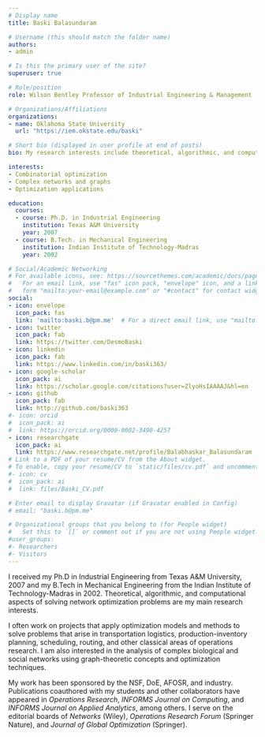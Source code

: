 ```yaml
---
# Display name
title: Baski Balasundaram

# Username (this should match the folder name)
authors:
- admin

# Is this the primary user of the site?
superuser: true

# Role/position
role: Wilson Bentley Professor of Industrial Engineering & Management

# Organizations/Affiliations
organizations:
- name: Oklahoma State University
  url: "https://iem.okstate.edu/baski"

# Short bio (displayed in user profile at end of posts)
bio: My research interests include theoretical, algorithmic, and computational aspects of solving network optimization problems.

interests:
- Combinatorial optimization
- Complex networks and graphs
- Optimization applications

education:
  courses:
  - course: Ph.D. in Industrial Engineering
    institution: Texas A&M University
    year: 2007
  - course: B.Tech. in Mechanical Engineering
    institution: Indian Institute of Technology-Madras
    year: 2002

# Social/Academic Networking
# For available icons, see: https://sourcethemes.com/academic/docs/page-builder/#icons
#   For an email link, use "fas" icon pack, "envelope" icon, and a link in the
#   form "mailto:your-email@example.com" or "#contact" for contact widget.
social:
- icon: envelope
  icon_pack: fas
  link: 'mailto:baski.b@pm.me'  # For a direct email link, use "mailto:test@example.org".
- icon: twitter
  icon_pack: fab
  link: https://twitter.com/DesmoBaski
- icon: linkedin
  icon_pack: fab
  link: https://www.linkedin.com/in/baski363/
- icon: google-scholar
  icon_pack: ai
  link: https://scholar.google.com/citations?user=ZlyoHsIAAAAJ&hl=en
- icon: github
  icon_pack: fab
  link: http://github.com/baski363
#- icon: orcid
#  icon_pack: ai
#  link: https://orcid.org/0000-0002-3490-4257
- icon: researchgate
  icon_pack: ai
  link: https://www.researchgate.net/profile/Balabhaskar_Balasundaram
# Link to a PDF of your resume/CV from the About widget.
# To enable, copy your resume/CV to `static/files/cv.pdf` and uncomment the lines below.
#- icon: cv
#  icon_pack: ai
#  link: files/Baski_CV.pdf

# Enter email to display Gravatar (if Gravatar enabled in Config)
# email: "baski.b@pm.me"

# Organizational groups that you belong to (for People widget)
#   Set this to `[]` or comment out if you are not using People widget.
#user_groups:
#- Researchers
#- Visitors
---
```


I received my Ph.D in Industrial Engineering from Texas A&M University, 2007 and my B.Tech in Mechanical Engineering from the Indian Institute of Technology-Madras in 2002. Theoretical, algorithmic, and computational aspects of solving network optimization problems are my main research interests.

I often work on projects that apply optimization models and methods to solve problems that arise in transportation logistics, production-inventory planning, scheduling, routing, and other classical areas of operations research. I am also interested in the analysis of complex biological and social networks using graph-theoretic concepts and optimization techniques.

My work has been sponsored by the NSF, DoE, AFOSR, and industry. Publications coauthored with my students and other collaborators have appeared in _Operations Research_, _INFORMS Journal on Computing_, and _INFORMS Journal on Applied Analytics_, among others. I serve on the editorial boards of _Networks_ (Wiley), _Operations Research Forum_ (Springer Nature), and _Journal of Global Optimization_ (Springer).
